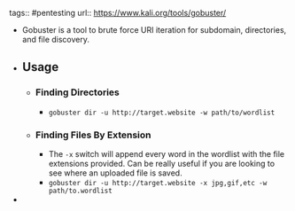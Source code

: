 tags:: #pentesting
url:: https://www.kali.org/tools/gobuster/

- Gobuster is a tool to brute force URI iteration for subdomain, directories, and file discovery.
- ## Usage
	- ### Finding Directories
		- `gobuster dir -u http://target.website -w path/to/wordlist`
	- ### Finding Files By Extension
		- The `-x` switch will append every word in the wordlist with the file extensions provided. Can be really useful if you are looking to see where an uploaded file is saved.
		- `gobuster dir -u http://target.website -x jpg,gif,etc -w path/to.wordlist`
-